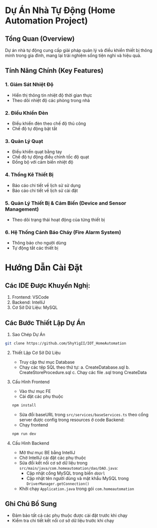 # Dự Án Nhà Tự Động (Home Automation Project)

## Tổng Quan (Overview)
Dự án nhà tự động cung cấp giải pháp quản lý và điều khiển thiết bị thông minh trong gia đình, mang lại trải nghiệm sống tiện nghi và hiệu quả.

## Tính Năng Chính (Key Features)

### 1. Giám Sát Nhiệt Độ 
- Hiển thị thông tin nhiệt độ thời gian thực
- Theo dõi nhiệt độ các phòng trong nhà

### 2. Điều Khiển Đèn 
- Điều khiển đèn theo chế độ thủ công
- Chế độ tự động bật tắt

### 3. Quản Lý Quạt
- Điều khiển quạt bằng tay
- Chế độ tự động điều chỉnh tốc độ quạt
- Đồng bộ với cảm biến nhiệt độ

### 4. Thống Kê Thiết Bị 
- Báo cáo chi tiết về lịch sử sử dụng
- Báo cáo chi tiết về lịch sử cài đặt 


### 5. Quản Lý Thiết Bị & Cảm Biến (Device and Sensor Management)
- Theo dõi trạng thái hoạt động của từng thiết bị

### 6. Hệ Thống Cảnh Báo Cháy (Fire Alarm System)
- Thông báo cho người dùng
- Tự động tắt các thiết bị 


# Hướng Dẫn Cài Đặt 

## Các IDE Được Khuyến Nghị:

1. Frontend: VSCode
2. Backend: IntelliJ
3. Cơ Sở Dữ Liệu: MySQL

## Các Bước Thiết Lập Dự Án

1. Sao Chép Dự Án

```sh
git clone https://github.com/ShyYigII/IOT_HomeAutomation
```

2. Thiết Lập Cơ Sở Dữ Liệu

   - Truy cập thư mục Database
   - Chạy các tệp SQL theo thứ tự:
     a. CreateDatabase.sql
     b. CreateStoreProcedure.sql
     c. Chạy các file .sql trong CreateData

3. Cấu Hình Frontend

   - Vào thư mục FE
   - Cài đặt các phụ thuộc

   ```sh
   npm install
   ```

   - Sửa đổi baseURL trong `src/services/baseServices.ts` theo cổng server được config trong resources ở code Backend:
   - Chạy frontend

   ```sh
   npm run dev
   ```

4. Cấu Hình Backend
   - Mở thư mục BE bằng IntelliJ
   - Chờ IntelliJ cài đặt các phụ thuộc
   - Sửa đổi kết nối cơ sở dữ liệu trong `src/main/java/com.homeautomation/dao/DAO.java`:
     - Cập nhật cổng MySQL trong biến `dbUrl`
     - Cập nhật tên người dùng và mật khẩu MySQL trong `DriverManager.getConnection()`
   - Khởi chạy `Application.java` trong gói `com.homeautomation`

## Ghi Chú Bổ Sung

- Đảm bảo tất cả các phụ thuộc được cài đặt trước khi chạy
- Kiểm tra chi tiết kết nối cơ sở dữ liệu trước khi chạy
